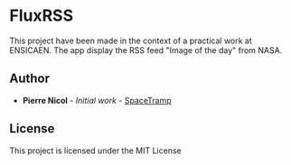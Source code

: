 # FluxRSS

This project have been made in the context of a practical work at ENSICAEN.
The app display the RSS feed "Image of the day" from NASA.

## Author

* **Pierre Nicol** - *Initial work* - [SpaceTramp](https://github.com/SpaceTramp)

## License

This project is licensed under the MIT License 
